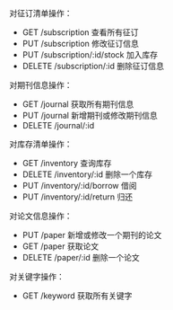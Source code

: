  对征订清单操作：

 - GET /subscription 查看所有征订
 - PUT /subscription 修改征订信息
 - PUT /subscription/:id/stock 加入库存
 - DELETE /subscription/:id 删除征订信息

对期刊信息操作：

 - GET /journal 获取所有期刊信息
 - PUT /journal 新增期刊或修改期刊信息
 - DELETE /journal/:id

对库存清单操作：

 - GET /inventory 查询库存
 - DELETE /inventory/:id 删除一个库存
 - PUT /inventory/:id/borrow 借阅
 - PUT /inventory/:id/return 归还

对论文信息操作：

 - PUT /paper 新增或修改一个期刊的论文
 - GET /paper 获取论文
 - DELETE /paper/:id 删除一个论文

对关键字操作：

 - GET /keyword 获取所有关键字
